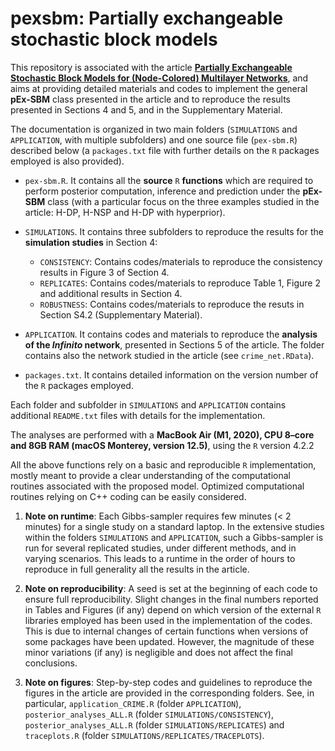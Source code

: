 # pexsbm: Partially exchangeable stochastic block models

This repository is associated with the article [**Partially Exchangeable Stochastic Block Models for (Node-Colored) Multilayer Networks**](https://arxiv.org/abs/2410.10619), and aims at providing detailed materials and codes to implement the general **pEx-SBM** class presented in the article and to reproduce the results presented in Sections 4 and 5, and in the Supplementary Material.

The documentation is organized in two main folders (`SIMULATIONS` and `APPLICATION`, with multiple subfolders) and one source file (`pex-sbm.R`) described below (a `packages.txt` file with further details on the `R` packages employed is also provided).

- `pex-sbm.R`. It contains all the **source** `R` **functions** which are required to perform posterior computation, inference and prediction under the **pEx-SBM** class (with a particular focus on the three examples studied in the article: H-DP, H-NSP and H-DP with hyperprior).

- `SIMULATIONS`. It contains three subfolders to reproduce the results for the **simulation studies** in Section 4:
	- `CONSISTENCY`: Contains codes/materials to reproduce the consistency results in Figure 3 of Section 4.
	- `REPLICATES`: Contains codes/materials to reproduce Table 1, Figure 2 and additional results in Section 4.
	- `ROBUSTNESS`: Contains codes/materials to reproduce the resuts in Section S4.2 (Supplementary Material).
	
- `APPLICATION`. It contains codes and materials to reproduce the **analysis of the *Infinito* network**, presented in Sections 5 of the article. The folder contains also the network studied in the article (see `crime_net.RData`).

- `packages.txt`. It contains detailed information on the version number of the `R` packages employed.

Each folder and subfolder in `SIMULATIONS` and `APPLICATION` contains additional `README.txt` files with details for the implementation.

The analyses are performed with a **MacBook Air (M1, 2020), CPU 8–core and 8GB RAM (macOS Monterey, version 12.5)**, using the `R` version 4.2.2

All the above functions rely on a basic and reproducible `R` implementation, mostly meant to provide a clear understanding of the computational routines associated with the proposed model. Optimized computational routines relying on C++ coding can be easily considered. 

1. **Note on runtime**: Each Gibbs-sampler requires few minutes (< 2 minutes) for a single study on a standard laptop. In the extensive studies within the folders `SIMULATIONS` and `APPLICATION`, such a Gibbs-sampler is run for several replicated studies, under different methods, and in varying scenarios. This leads to a runtime in the order of hours to reproduce in full generality all the results in the article. 

2. **Note on reproducibility**: A seed is set at the beginning of each code to ensure full reproducibility. Slight changes in the final numbers reported in Tables and Figures (if any) depend on which version of the external `R` libraries employed has been used in the implementation of the codes. This is due to internal changes of certain functions when versions of some packages have been updated. However, the magnitude of these minor variations (if any) is negligible and does not affect the final conclusions.

3. **Note on figures**: Step-by-step codes and guidelines to reproduce the figures in the article are provided in the corresponding folders. See, in particular, `application_CRIME.R` (folder `APPLICATION`), `posterior_analyses_ALL.R` (folder `SIMULATIONS/CONSISTENCY`), `posterior_analyses_ALL.R` (folder `SIMULATIONS/REPLICATES`) and `traceplots.R` (folder `SIMULATIONS/REPLICATES/TRACEPLOTS`).
